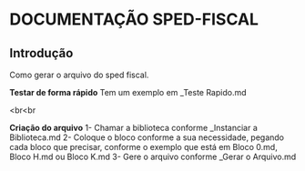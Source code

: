 # DOCUMENTAÇÃO SPED-FISCAL

## Introdução
Como gerar o arquivo do sped fiscal.<br>

<b>Testar de forma rápido</b>
Tem um exemplo em _Teste Rapido.md

<br<br

<b>Criação do arquivo</b>
1- Chamar a biblioteca conforme _Instanciar a Biblioteca.md
2- Coloque o bloco conforme a sua necessidade, pegando cada bloco que precisar, conforme o exemplo que está em Bloco 0.md, Bloco H.md ou Bloco K.md
3- Gere o arquivo conforme _Gerar o Arquivo.md
